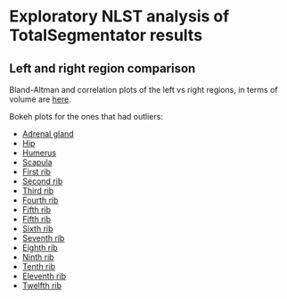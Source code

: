 # Exploratory NLST analysis of TotalSegmentator results

## Left and right region comparison

Bland-Altman and correlation plots of the left vs right regions, in terms of volume are [here](https://github.com/deepakri201/nlst_explore/tree/main/left_right_region_comparison/pdf). 

Bokeh plots for the ones that had outliers: 
- [Adrenal gland](https://htmlpreview.github.io/?https://github.com/deepakri201/nlst_explore/blob/main/left_right_region_comparison/bokeh/Adrenal%20gland.html)
- [Hip](https://htmlpreview.github.io/?https://github.com/deepakri201/nlst_explore/blob/main/left_right_region_comparison/bokeh/Hip.html)
- [Humerus](https://htmlpreview.github.io/?https://github.com/deepakri201/nlst_explore/blob/main/left_right_region_comparison/bokeh/Humerus.html)
- [Scapula](https://htmlpreview.github.io/?https://github.com/deepakri201/nlst_explore/blob/main/left_right_region_comparison/bokeh/Scapula.html)
- [First rib](https://htmlpreview.github.io/?https://github.com/deepakri201/nlst_explore/blob/main/left_right_region_comparison/bokeh/First%20rib.html)
- [Second rib](https://htmlpreview.github.io/?https://github.com/deepakri201/nlst_explore/blob/main/left_right_region_comparison/bokeh/Second%20rib.html)
- [Third rib](https://htmlpreview.github.io/?https://github.com/deepakri201/nlst_explore/blob/main/left_right_region_comparison/bokeh/Third%20rib.html)
- [Fourth rib](https://htmlpreview.github.io/?https://github.com/deepakri201/nlst_explore/blob/main/left_right_region_comparison/bokeh/Fourth%20rib.html)
- [Fifth rib](https://htmlpreview.github.io/?https://github.com/deepakri201/nlst_explore/blob/main/left_right_region_comparison/bokeh/Eleventh%20rib.html)
- [Fifth rib](https://htmlpreview.github.io/?https://github.com/deepakri201/nlst_explore/blob/main/left_right_region_comparison/bokeh/Adrenal\Fifth%20rib.html)
- [Sixth rib](https://htmlpreview.github.io/?https://github.com/deepakri201/nlst_explore/blob/main/left_right_region_comparison/bokeh/Sixth%20rib.html)
- [Seventh rib](https://htmlpreview.github.io/?https://github.com/deepakri201/nlst_explore/blob/main/left_right_region_comparison/bokeh/Seventh%20rib.html)
- [Eighth rib](https://htmlpreview.github.io/?https://github.com/deepakri201/nlst_explore/blob/main/left_right_region_comparison/bokeh/Eighth%20rib.html)
- [Ninth rib](https://htmlpreview.github.io/?https://github.com/deepakri201/nlst_explore/blob/main/left_right_region_comparison/bokeh/Ninth%20rib.html)
- [Tenth rib](https://htmlpreview.github.io/?https://github.com/deepakri201/nlst_explore/blob/main/left_right_region_comparison/bokeh/Tenth%20rib.html)
- [Eleventh rib](https://htmlpreview.github.io/?https://github.com/deepakri201/nlst_explore/blob/main/left_right_region_comparison/bokeh/Eleventh%20rib.html)
- [Twelfth rib](https://htmlpreview.github.io/?https://github.com/deepakri201/nlst_explore/blob/main/left_right_region_comparison/bokeh/Twelfth%20rib.html)


